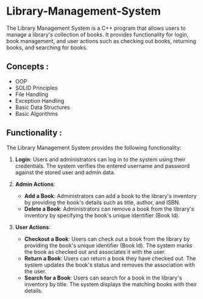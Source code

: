 # Library-Management-System
The Library Management System is a C++ program that allows users to manage a library's collection of books. It provides functionality for login, book management, and user actions such as checking out books, returning books, and searching for books.

## Concepts : 
- OOP 
- SOLID Principles
- File Handling
- Exception Handling
- Basic Data Structures
- Basic Algorithms

## Functionality :

The Library Management System provides the following functionality:

1. **Login**: Users and administrators can log in to the system using their credentials. The system verifies the entered username and password against the stored user and admin data.

2. **Admin Actions**:
   - **Add a Book**: Administrators can add a book to the library's inventory by providing the book's details such as title, author, and ISBN.
   - **Delete a Book**: Administrators can remove a book from the library's inventory by specifying the book's unique identifier (Book Id).

3. **User Actions**:
   - **Checkout a Book**: Users can check out a book from the library by providing the book's unique identifier (Book Id). The system marks the book as checked out and associates it with the user.
   - **Return a Book**: Users can return a book they have checked out. The system updates the book's status and removes the association with the user.
   - **Search for a Book**: Users can search for a book in the library's inventory by title. The system displays the matching books with their details.

